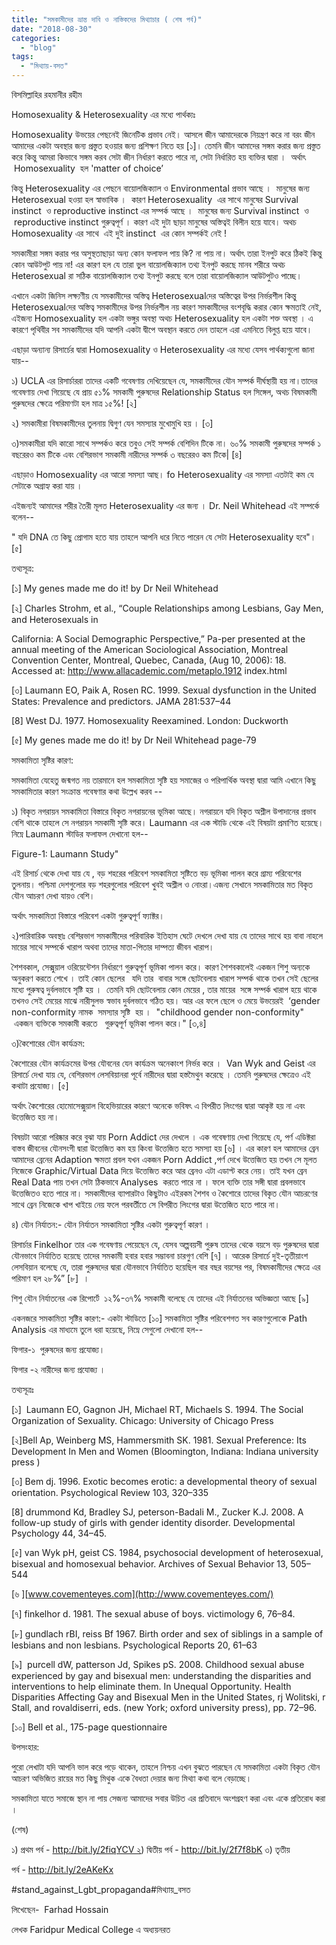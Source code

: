 ```yaml
---
title: "সমকামীদের ভ্রান্ত দাবি ও নাস্তিকদের মিথ্যাচার ( শেষ পর্ব)"
date: "2018-08-30"
categories: 
  - "blog"
tags: 
  - "মিথ্যায়-বসত"
---
```


বিসমিল্লাহির রহমানীর রহীম

Homosexuality & Heterosexuality এর মধ্যে পার্থক্যঃ

Homosexuality উভয়ের পেছনেই জিনেটিক প্রভাব নেই। আসলে জীন আমাদেরকে নিয়ন্ত্রণ করে না বরং জীন আমাদের একটা অবস্থার জন্য প্রস্তুত হওয়ার জন্য প্রশিক্ষণ নিতে হয় \[১\]। তেমনি জীন আমাদের সঙ্গম করার জন্য প্রস্তুত করে কিন্তু আমরা কিভাবে সঙ্গম করব সেটা জীন নির্ধারণ করতে পারে না, সেটা নির্ধারিত হয় ব্যক্তির দ্বারা ।  অর্থাৎ  Homosexuality  হল 'matter of choice’

কিন্তু Heterosexuality এর পেছনে বায়োলজিক্যাল ও Environmental প্রভাব আছে ।  মানুষের জন্য Heterosexual হওয়া হল স্বাভাবিক ।  কারণ Heterosexuality  এর সাথে মানুষের Survival instinct  ও reproductive instinct এর সম্পর্ক আছে ।  মানুষের জন্য Survival instinct  ও  reproductive instinct গুরুত্বপূর্ণ । কারণ এই দুটা ছাড়া মানুষের অস্তিত্বই বিলীন হয়ে যাবে। অথচ Homosexuality এর সাথে  এই দুই instinct  এর কোন সম্পর্কই নেই !

সমকামীরা সঙ্গম করার পর অসুস্থতাছাড়া অন্য কোন ফলাফল পায় কি? না পায় না। অর্থাৎ তারা ইনপুট করে ঠিকই কিন্তু কোন আউটপুট পায় না! এর কারণ হল যে তারা ভুল বায়োলজিক্যাল তথ্য ইনপুট করছে মানব শরীরে অথচ Heterosexual রা সঠিক বায়োলজিক্যাল তথ্য ইনপুট করছে বলে তারা বায়োলজিক্যাল আউটপুটও পাচ্ছে।

এখানে একটা জিনিস লক্ষ্যণীয় যে সমকামীদের অস্তিত্ব Heterosexualদের অস্তিত্বের উপর নির্ভরশীল কিন্তু Heterosexualদের অস্তিত্ব সমকামীদের উপর নির্ভরশীল নয় কারণ সমকামীদের বংশবৃদ্ধি করার কোন ক্ষমতাই নেই, এইজন্য Homosexuality হল একটা ভঙ্গুর অবস্থা অথচ Heterosexuality হল একটা শক্ত অবস্থা । এ কারণে পৃথিবীর সব সমকামীদের যদি আপনি একটা দ্বীপে অবস্থান করতে দেন তাহলে এরা এমনিতে বিলুপ্ত হয়ে যাবে।

এছাড়া অন্যান্য রিসার্চের দ্বারা Homosexuality ও Heterosexuality এর মধ্যে যেসব পার্থক্যগুলো জানা যায়--

১) UCLA এর রিসার্চাররা তাদের একটি গবেষণায় দেখিয়েছেন যে, সমকামীদের যৌন সম্পর্ক দীর্ঘস্থায়ী হয় না।তাদের গবেষণায় দেখা গিয়েছে যে প্রায় ৫১% সমকামী পুরুষদের Relationship Status হল সিঙ্গেল, অথচ বিষমকামী পুরুষদের ক্ষেত্রে পরিমাণটা হল মাত্র ১৫%! \[২\]

২) সমকামীরা বিষমকামীদের তুলনায় দ্বিগুণ যেন সমস্যার মুখোমুখি হয় । \[৩\]

৩)সমকামীরা যদি কারো সাথে সম্পর্কও করে তবুও সেই সম্পর্ক বেশিদিন টিকে না। ৬০% সমকামী পুরুষদের সম্পর্ক ১ বছরেরও কম টিকে এবং বেশিরভাগ সমকামী নারীদের সম্পর্ক ৩ বছরেরও কম টিকে| \[৪\]

এছাড়াও Homosexuality এর আরো সমস্যা আছ। fo Heterosexuality এর সমস্যা এতটাই কম যে সেটাকে অগ্রাহ্য করা যায় ।

এইজন্যই আমাদের শরীর তৈরী মূলত Heterosexuality এর জন্য । Dr. Neil Whitehead এই সম্পর্কে বলেন--

" যদি DNA তে কিছু প্রোগাম হতে যায় তাহলে আপনি ধরে নিতে পারেন যে সেটা Heterosexuality হবে"। \[৫\]

তথ্যসূত্র:

\[১\] My genes made me do it! by Dr Neil Whitehead

\[২\] Charles Strohm, et al., “Couple Relationships among Lesbians, Gay Men, and Heterosexuals in

California: A Social Demographic Perspective,” Pa-per presented at the annual meeting of the American Sociological Association, Montreal Convention Center, Montreal, Quebec, Canada, (Aug 10, 2006): 18. Accessed at: http://www.allacademic.com/metaplo.1912 index.html

\[৩\] Laumann EO, Paik A, Rosen RC. 1999. Sexual dysfunction in the United States: Prevalence and predictors. JAMA 281:537–44

\[8\] West DJ. 1977. Homosexuality Reexamined. London: Duckworth

\[৫\] My genes made me do it! by Dr Neil Whitehead page-79

সমকামিতা সৃষ্টির কারণ:

সমকামিতা যেহেতু জন্মগত নয় তারমানে হল সমকামিতা সৃষ্টি হয় সমাজের ও পরিপার্থিক অবস্থা দ্বারা আমি এখানে কিছু সমকামিতার কারণ সংক্রান্ত গবেষণার কথা উল্লেখ করব --

১) বিকৃত নগরায়ন সমকামিতা বিস্তারে বিকৃত নগরায়নের ভূমিকা আছে। নগরায়নে যদি বিকৃত অশ্লীল উপাদানের প্রভাব বেশি থাকে তাহলে সে নগরায়ন সমকামী সৃষ্টি করে। Laumann এর এক স্টাডি থেকে এই বিষয়টা প্রমাণিত হয়েছে। নিম্নে Laumann স্টাডির ফলাফল দেখানো হল--

Figure-1: Laumann Study"

এই রিসার্চ থেকে দেখা যায় যে , বড় শহরের পরিবেশ সমকামিতা সৃষ্টিতে বড় ভূমিকা পালন করে গ্রাম্য পরিবেশের তুলনায়। পশ্চিমা দেশগুলোর বড় শহরগুলোর পরিবেশ খুবই অশ্লীল ও নোংরা।এজন্য সেখানে সমকামিতার মত বিকৃত যৌন আচরণ দেখা যায়ও বেশি।

অর্থাৎ সমকামিতা বিস্তারে পরিবেশ একটা গুরুত্বপূর্ণ ফ্যাক্টর।

২)পারিবারিক অবস্থাঃ বেশিরভাগ সমকামীদের পরিবারিক ইতিহাস ঘেটে দেখলে দেখা যায় যে তাদের সাথে হয় বাবা নাহলে মায়ের সাথে সম্পর্কে খারাপ অথবা তাদের মাতা-পিতার দাম্পত্য জীবন খারাপ।

শৈশবকাল, সেক্সুয়াল ওরিয়েন্টেশন নির্ধারণে গুরুত্বপূর্ণ ভূমিকা পালন করে। কারণ শৈশবকালেই একজন শিশু অন্যকে অনুকরণ করতে শেখে । তাই কোন ছেলের   যদি তার  বাবার সঙ্গে ছোটবেলায় খারাপ সম্পর্ক থাকে তখন সেই ছেলের মধ্যে পুরুষত্ব দুর্বলভাবে সৃষ্টি হয় ।  তেমনি যদি ছোটবেলায় কোন মেয়ের , তার মায়ের  সঙ্গে সম্পর্ক খারাপ হয়ে থাকে তখনও সেই মেয়ের মাঝে নারীসুলভ স্বভাব দুর্বলভাবে গঠিত হয়। আর এর ফলে ছেলে ও মেয়ে উভয়েরই  ‘gender non-conformity নামক  সমস্যার সৃষ্টি  হয় ।  "childhood gender non-conformity"  একজন ব্যক্তিকে সমকামী করতে   গুরুত্বপূর্ণ ভূমিকা পালন করে।" \[৩,৪\]

৩)কৈশোরের যৌন কার্যক্রম:

কৈশোরের যৌন কার্যক্রমের উপর যৌবনের যেন কার্যক্রম অনেকাংশ নির্ভর করে ।  Van Wyk and Geist এর রিসার্চে দেখা যায় যে, বেশিরভাগ লেসবিয়ানরা পূর্বে নারীদের দ্বারা হস্তমৈথুন করেছে । তেমনি পুরুষদের ক্ষেত্রেও এই কথাটা প্রযোজ্য। \[৫\]

অর্থাৎ কৈশোরের হোমোসেক্সুয়াল বিহেভিয়ারের কারণে অনেকে ভবিষৎ এ বিপরীত লিংগের দ্বারা আকৃষ্ট হয় না এবং উত্তেজিত হয় না।

বিষয়টা আরো পরিষ্কার করে বুঝা যায় Porn Addict দের দেখলে । এক গবেষণায় দেখা গিয়েছে যে, পর্ণ এডিক্টরা বাস্তব জীবনের যৌনসংগী দ্বারা উত্তেজিত কম হয় কিংবা উত্তেজিত হতে সমস্যা হয় \[৬\] । এর কারণ হল আমাদের ব্রেন আমাদের ব্রেনের Adaption ক্ষমতা প্রবল যখন একজন Porn Addict ,পর্ণ দেখে উত্তেজিত হয় তখন সে মূলত নিজেকে Graphic/Virtual Data দিয়ে উত্তেজিত করে আর ব্রেনও এটা এডাপ্ট করে নেয়। তাই যখন ব্রেন Real Data পায় তখন সেটা ঠিকভাবে Analyses  করতে পারে না । ফলে ব্যক্তি তার সঙ্গী দ্বারা প্রবলভাবে উত্তেজিতও হতে পারে না। সমকামীদের ব্যাপারটাও কিছুটাও এইরকম শৈশব ও কৈশোরে তাদের বিকৃত যৌন আচরণের সাথে ব্রেন নিজেকে খাপ খাইয়ে নেয় ফলে পরবর্তীতে সে বিপরীত লিংগের দ্বারা উত্তেজিত হতে পারে না।

৪) যৌন নির্যাতন:- যৌন নির্যাতন সমকামিতা সৃষ্টির একটা গুরুত্বপূর্ণ কারণ ।

রিসার্চার Finkelhor তার এক গবেষণায় পেয়েছেন যে, যেসব অল্পবয়সী পুরুষ তাদের থেকে বয়সে বড় পুরুষদের দ্বারা যৌনভাবে নির্যাতিত হয়েছে তাদের সমকামী হবার হবার সম্ভাবনা চারগুণ বেশি \[৭\] । আরেক রিসার্চে দুই-তৃতীয়াংশ লেসবিয়ান বলেছে যে, তারা পুরুষদের দ্বারা যৌনভাবে নির্যাতিত হয়েছিল বার বছর বয়সের পর, বিষমকামীদের ক্ষেত্রে এর পরিমাণ হল ২৮%” \[৮\]  ।

শিশু যৌন নির্যাতনের এক রিপোর্টে  ১২%-৩৭% সমকামী বলেছে যে তাদের এই নির্যাতনের অভিজ্ঞতা আছে \[৯\]

একনজরে সমকামিতা সৃষ্টির কারণ:- একটা স্টাডিতে \[১০\] সমকামিতা সৃষ্টির পরিবেশগত সব কারণগুলোকে Path Analysis এর মাধ্যমে তুলে ধরা হয়েছে, নিম্নে সেগুলো দেখানো হল--

ফিগার-১  পুরুষদের জন্য প্রযোজ্য।

ফিগার -২ নারীদের জন্য প্রযোজ্য ।

তথ্যসূত্রঃ

\[১\]  Laumann EO, Gagnon JH, Michael RT, Michaels S. 1994. The Social Organization of Sexuality. Chicago: University of Chicago Press

\[২\]Bell Ap, Weinberg MS, Hammersmith SK. 1981. Sexual Preference: Its Development In Men and Women (Bloomington, Indiana: Indiana university press )

\[৩\] Bem dj. 1996. Exotic becomes erotic: a developmental theory of sexual orientation. Psychological Review 103, 320–335

\[8\] drummond Kd, Bradley SJ, peterson-Badali M., Zucker K.J. 2008. A follow-up study of girls with gender identity disorder. Developmental Psychology 44, 34–45.

\[৫\] van Wyk pH, geist CS. 1984, psychosocial development of heterosexual, bisexual and homosexual behavior. Archives of Sexual Behavior 13, 505–544

\[৬ \][www.covementeyes.com](http://www.covementeyes.com/)

\[৭\] finkelhor d. 1981. The sexual abuse of boys. victimology 6, 76–84.

\[৮\] gundlach rBI, reiss Bf 1967. Birth order and sex of siblings in a sample of lesbians and non lesbians. Psychological Reports 20, 61–63

\[৯\]  purcell dW, patterson Jd, Spikes pS. 2008. Childhood sexual abuse experienced by gay and bisexual men: understanding the disparities and interventions to help eliminate them. In Unequal Opportunity. Health Disparities Affecting Gay and Bisexual Men in the United States, rj Wolitski, r Stall, and rovaldiserri, eds. (new York; oxford university press), pp. 72–96.

\[১০\] Bell et al., 175-page questionnaire

উপসংহার:

পুরো লেখাটা যদি আপনি ভাল করে পড়ে থাকেন, তাহলে নিশ্চয় এখন বুঝতে পারছেন যে সমকামিতা একটা বিকৃত যৌন আচরণ অভিজিত রায়ের মত কিছু মিথুক একে বৈধতা দেয়ার জন্য মিথ্যা কথা বলে বেড়াচ্ছে।

সমকামিতা যাতে সমাজে স্থান না পায় সেজন্য আমাদের সবার উচিত এর প্রতিবাদে অংশগ্রহণ করা এবং একে প্রতিরোধ করা ।

(শেষ)

১) প্রথম পর্ব - http://bit.ly/2fiqYCV ২) দ্বিতীয় পর্ব - http://bit.ly/2f7f8bK ৩) তৃতীয়

পর্ব - http://bit.ly/2eAKeKx

#stand\_against\_Lgbt\_propaganda#মিথ্যায়\_বসত

লিখেছেন-  Farhad Hossain

লেখক Faridpur Medical College এ অধ্যয়নরত
